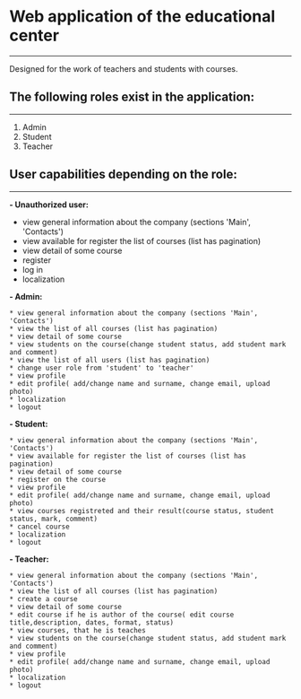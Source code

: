 # Web application of the educational center
____
Designed for the work of teachers and students with courses.
## The following roles exist in the application:
____
1. Admin
2. Student
3. Teacher
## User capabilities depending on the role:
____
__- Unauthorized user:__

- view general information about the company (sections 'Main', 'Contacts')
- view available for register the list of courses (list has pagination)
- view detail of some course
- register
- log in
- localization
    
__- Admin:__

    * view general information about the company (sections 'Main', 'Contacts')
    * view the list of all courses (list has pagination)
    * view detail of some course
    * view students on the course(change student status, add student mark and comment)
    * view the list of all users (list has pagination)
    * change user role from 'student' to 'teacher'
    * view profile
    * edit profile( add/change name and surname, change email, upload photo)
    * localization
    * logout
    
__- Student:__

    * view general information about the company (sections 'Main', 'Contacts')
    * view available for register the list of courses (list has pagination)
    * view detail of some course
    * register on the course
    * view profile
    * edit profile( add/change name and surname, change email, upload photo)
    * view courses registreted and their result(course status, student status, mark, comment)
    * cancel course
    * localization
    * logout
    
__- Teacher:__

    * view general information about the company (sections 'Main', 'Contacts')
    * view the list of all courses (list has pagination)
    * create a course
    * view detail of some course
    * edit course if he is author of the course( edit course title,description, dates, format, status)
    * view courses, that he is teaches
    * view students on the course(change student status, add student mark and comment)
    * view profile
    * edit profile( add/change name and surname, change email, upload photo)
    * localization
    * logout
